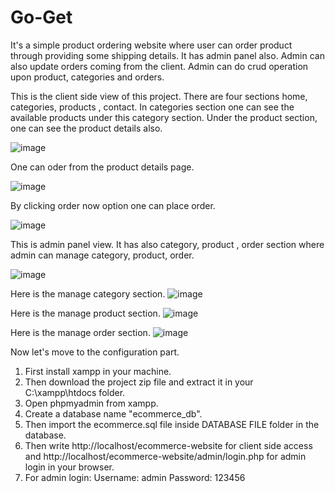# Go-Get
It's a simple product ordering website where user can order product through providing some shipping details. It has admin panel also. Admin can also update orders coming from the client. Admin can do crud operation upon product, categories and orders.

This is the client side view of this project. There are four sections home, categories, products , contact. In categories section one can see the available products under this category section. Under the product section, one can see the product details also.

![image](https://user-images.githubusercontent.com/50485789/145806307-974a1972-49b2-4ec6-a5fc-d8373dfe9cee.png)

One can oder from the product details page.

![image](https://user-images.githubusercontent.com/50485789/145806385-607061a2-7fdc-4b32-b1b9-416615ee81ae.png)

By clicking order now option one can place order.

![image](https://user-images.githubusercontent.com/50485789/145807129-ff15d5ac-40db-477d-ba81-93f21a9b72ec.png)


This is admin panel view. It has also category, product , order section where admin can manage category, product, order.

![image](https://user-images.githubusercontent.com/50485789/145806438-70a329d7-58e6-4cbb-b67e-ed1481607795.png)

Here is the manage category section.
![image](https://user-images.githubusercontent.com/50485789/145806556-663c3ba5-e82b-4a0c-a9b6-cf0d4606b4da.png)

Here is the manage product section.
![image](https://user-images.githubusercontent.com/50485789/145806598-22dcd2f6-9287-45b3-b2f4-b5d4c9ed6689.png)

Here is the manage order section.
![image](https://user-images.githubusercontent.com/50485789/145806650-0d4ba316-6b34-49f3-beac-6ccc448acaa8.png)

Now let's move to the configuration part.
1. First install xampp in your machine.
2. Then download the project zip file and extract it in your C:\xampp\htdocs folder.
3. Open phpmyadmin from  xampp.
4. Create a database name "ecommerce_db".
5. Then import the ecommerce.sql file inside DATABASE FILE folder in the database.
6. Then write http://localhost/ecommerce-website for client side access and  http://localhost/ecommerce-website/admin/login.php for admin login in your browser.
7. For admin login: 
Username: admin
Password: 123456
